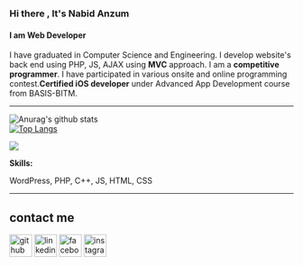### Hi there , It's Nabid Anzum
#### I am Web Developer
I have graduated in Computer Science and Engineering. I develop website's back end using PHP, JS, AJAX using **MVC** approach. I am a **competitive programmer**. I have participated in various onsite and online programming contest.**Certified iOS developer** under Advanced App Development course from BASIS-BITM.
***

![Anurag's github stats](https://github-readme-stats.vercel.app/api?username=nabid-anzum)
<br>
[![Top Langs](https://github-readme-stats.vercel.app/api/top-langs/?username=nabid-anzum)](https://github.com/nabid-anzum/github-readme-stats)

<a href="https://github.com/antonkomarev/github-profile-views-counter">
    <img src="https://komarev.com/ghpvc/?username=nabid-anzum">
</a>


**Skills:**

WordPress, PHP, C++, JS, HTML, CSS

***
## contact me
[<img src='https://cdn.jsdelivr.net/npm/simple-icons@3.0.1/icons/github.svg' alt='github' height='40'>](https://github.com/nabid-anzum)  [<img src='https://cdn.jsdelivr.net/npm/simple-icons@3.0.1/icons/linkedin.svg' alt='linkedin' height='40'>](https://www.linkedin.com/in/nabid-anzum-316425138/)  [<img src='https://cdn.jsdelivr.net/npm/simple-icons@3.0.1/icons/facebook.svg' alt='facebook' height='40'>](https://www.facebook.com/nabid.anzum1)  [<img src='https://cdn.jsdelivr.net/npm/simple-icons@3.0.1/icons/instagram.svg' alt='instagram' height='40'>](https://www.instagram.com/nabid_anzum/)
